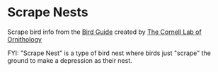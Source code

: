 # Scrape Nests

Scrape bird info from the [Bird Guide](https://www.allaboutbirds.org/guide/browse/taxonomy/) created by [The Cornell Lab of Ornithology](https://www.birds.cornell.edu/home/)

FYI: "Scrape Nest" is a type of bird nest where birds just "scrape" the ground to make a depression as their nest.
